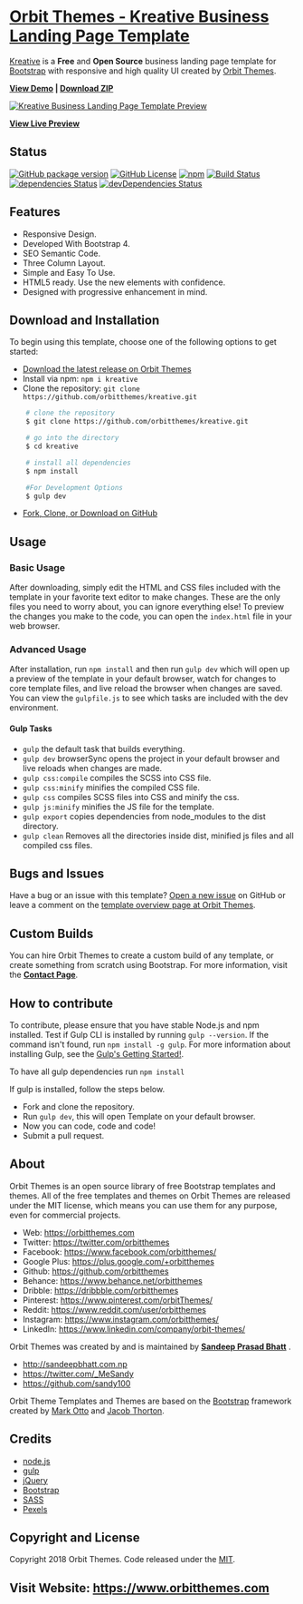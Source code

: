 # [Orbit Themes - Kreative Business Landing Page Template](https://orbitthemes.com/preview/kreative/)

[Kreative](https://orbitthemes.com/downloads/kreative/) is a **Free** and **Open Source** business landing page template for [Bootstrap](https://getbootstrap.com/) with responsive and high quality UI created by [Orbit Themes](https://orbitthemes.com/).


<strong><a href="https://orbitthemes.com/preview/kreative/">View Demo</a> | <a href="https://github.com/orbitthemes/kreative/archive/master.zip">Download ZIP</a></strong>

[![Kreative Business Landing Page Template Preview](https://raw.githubusercontent.com/orbitthemes/Orbit-Themes/master/assets/kreative.png)](https://orbitthemes.com/preview/kreative/)


**[View Live Preview](https://orbitthemes.com/preview/kreative/)**

## Status
[![GitHub package version](https://img.shields.io/github/package-json/v/badges/shields.svg)](https://github.com/orbitthemes/kreative)
[![GitHub License](https://img.shields.io/badge/license-MIT-blue.svg)](https://raw.githubusercontent.com/orbitthemes/kreative/master/LICENSE)
[![npm](https://img.shields.io/npm/v/npm.svg)](https://www.npmjs.com/package/kreative)
[![Build Status](https://travis-ci.org/orbitthemes/kreative.svg?branch=master)](https://travis-ci.org/orbitthemes/kreative)
[![dependencies Status](https://david-dm.org/orbitthemes/kreative/status.svg)](https://david-dm.org/orbitthemes/kreative)
[![devDependencies Status](https://david-dm.org/orbitthemes/kreative/dev-status.svg)](https://david-dm.org/orbitthemes/kreative?type=dev)

## Features

- Responsive Design.
- Developed With Bootstrap 4.
- SEO Semantic Code.
- Three Column Layout.
- Simple and Easy To Use.
- HTML5 ready. Use the new elements with confidence.
- Designed with progressive enhancement in mind.

## Download and Installation

To begin using this template, choose one of the following options to get started:
* [Download the latest release on Orbit Themes](https://orbitthemes.com/downloads/kreative/)
* Install via npm: `npm i kreative`
* Clone the repository: `git clone https://github.com/orbitthemes/kreative.git`
```sh
    # clone the repository
    $ git clone https://github.com/orbitthemes/kreative.git

    # go into the directory
    $ cd kreative

    # install all dependencies
    $ npm install

    #For Development Options
    $ gulp dev
```

* [Fork, Clone, or Download on GitHub](https://github.com/orbitthemes/kreative)

## Usage


### Basic Usage

After downloading, simply edit the HTML and CSS files included with the template in your favorite text editor to make changes. These are the only files you need to worry about, you can ignore everything else! To preview the changes you make to the code, you can open the `index.html` file in your web browser.

### Advanced Usage

After installation, run `npm install` and then run `gulp dev` which will open up a preview of the template in your default browser, watch for changes to core template files, and live reload the browser when changes are saved. You can view the `gulpfile.js` to see which tasks are included with the dev environment.

#### Gulp Tasks

- `gulp` the default task that builds everything.
- `gulp dev` browserSync opens the project in your default browser and live reloads when changes are made.
- `gulp css:compile` compiles the SCSS into CSS file.
- `gulp css:minify` minifies the compiled CSS file.
- `gulp css` compiles SCSS files into CSS and minify the css.
- `gulp js:minify` minifies the JS file for the template.
- `gulp export` copies dependencies from node_modules to the dist directory.
- `gulp clean` Removes all the directories inside dist, minified js files and all compiled css files.

## Bugs and Issues

Have a bug or an issue with this template? [Open a new issue](https://github.com/orbitthemes/kreative/issues) on GitHub or leave a comment on the [template overview page at Orbit Themes](https://orbitthemes.com/downloads/kreative/).

## Custom Builds

You can hire Orbit Themes to create a custom build of any template, or create something from scratch using Bootstrap. For more information, visit the **[Contact Page](https://orbitthemes.com/contact/)**.

<!-- ## Other Templates -->
<!-- List Other Templates Of Orbit Themes -->

<!-- ## Useful Links -->
<!-- OrbitThemes Blog Post Links Related To the Template. -->

## How to contribute

To contribute, please ensure that you have stable Node.js and npm installed.
Test if Gulp CLI is installed by running `gulp --version`. If the command isn't found, run `npm install -g gulp`. For more information about installing Gulp, see the [Gulp's Getting Started!](https://gulpjs.org/getting-started).

To have all gulp dependencies run `npm install`

If gulp is installed, follow the steps below.

* Fork and clone the repository.
* Run `gulp dev`, this will open Template on your default browser.
* Now you can code, code and code!
* Submit a pull request.

## About

Orbit Themes is an open source library of free Bootstrap templates and themes. All of the free templates and themes on Orbit Themes are released under the MIT license, which means you can use them for any purpose, even for commercial projects.

* Web: https://orbitthemes.com
* Twitter: https://twitter.com/orbitthemes
* Facebook: https://www.facebook.com/orbitthemes/
* Google Plus: https://plus.google.com/+orbitthemes
* Github: https://github.com/orbitthemes
* Behance: https://www.behance.net/orbitthemes
* Dribble: https://dribbble.com/orbitthemes
* Pinterest: https://www.pinterest.com/orbitThemes/
* Reddit: https://www.reddit.com/user/orbitthemes
* Instagram: https://www.instagram.com/orbitthemes/
* LinkedIn: https://www.linkedin.com/company/orbit-themes/

Orbit Themes was created by and is maintained by **[Sandeep Prasad Bhatt](http://sandeepbhatt.com.np/)** .

* http://sandeepbhatt.com.np
* https://twitter.com/_MeSandy
* https://github.com/sandy100

Orbit Theme Templates and Themes are based on the [Bootstrap](http://getbootstrap.com/) framework created by [Mark Otto](https://twitter.com/mdo) and [Jacob Thorton](https://twitter.com/fat).


## Credits

* [node.js](http://nodejs.org/)
* [gulp](http://gulpjs.com/)
* [jQuery](http://jquery.com/)
* [Bootstrap](http://getbootstrap.com/)
* [SASS](https://sass-lang.com/)
* [Pexels](https://www.pexels.com/)

## Copyright and License

Copyright 2018 Orbit Themes. Code released under the [MIT](https://raw.githubusercontent.com/orbitthemes/kreative/master/LICENSE).

## Visit Website: https://www.orbitthemes.com
